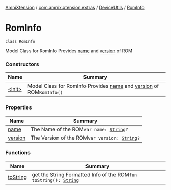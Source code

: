 [AmniXtension](../../../index.md) / [com.amnix.xtension.extras](../../index.md) / [DeviceUtils](../index.md) / [RomInfo](./index.md)

# RomInfo

`class RomInfo`

Model Class for RomInfo Provides [name](name.md) and [version](version.md) of ROM

### Constructors

| Name | Summary |
|---|---|
| [&lt;init&gt;](-init-.md) | Model Class for RomInfo Provides [name](name.md) and [version](version.md) of ROM`RomInfo()` |

### Properties

| Name | Summary |
|---|---|
| [name](name.md) | The Name of the ROM`var name: `[`String`](https://kotlinlang.org/api/latest/jvm/stdlib/kotlin/-string/index.html)`?` |
| [version](version.md) | The Version of the ROM`var version: `[`String`](https://kotlinlang.org/api/latest/jvm/stdlib/kotlin/-string/index.html)`?` |

### Functions

| Name | Summary |
|---|---|
| [toString](to-string.md) | get the String Formatted Info of the ROM`fun toString(): `[`String`](https://kotlinlang.org/api/latest/jvm/stdlib/kotlin/-string/index.html) |
